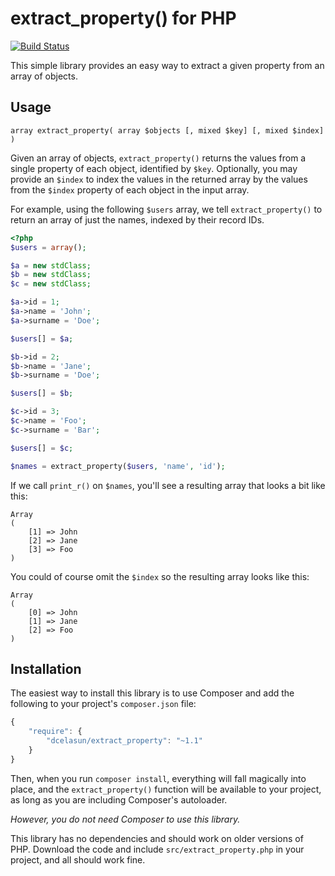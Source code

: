 # extract_property() for PHP

[![Build Status](https://travis-ci.org/dcelasun/extract_property.png)](https://travis-ci.org/dcelasun/extract_property)

This simple library provides an easy way to extract a given property from an array of objects.

## Usage

```
array extract_property( array $objects [, mixed $key] [, mixed $index] )
```

Given an array of objects, `extract_property()` returns the values
from a single property of each object, identified by `$key`.
Optionally, you may provide an `$index` to index the values in the returned
array by the values from the `$index` property of each object in the input array.

For example, using the following `$users` array, we tell `extract_property()` to
return an array of just the names, indexed by their record IDs.

``` php
<?php
$users = array();

$a = new stdClass;
$b = new stdClass;
$c = new stdClass;

$a->id = 1;
$a->name = 'John';
$a->surname = 'Doe';

$users[] = $a;

$b->id = 2;
$b->name = 'Jane';
$b->surname = 'Doe';

$users[] = $b;

$c->id = 3;
$c->name = 'Foo';
$c->surname = 'Bar';

$users[] = $c;

$names = extract_property($users, 'name', 'id');
```

If we call `print_r()` on `$names`, you'll see a resulting array that looks
a bit like this:

``` text
Array
(
    [1] => John
    [2] => Jane
    [3] => Foo
)
```

You could of course omit the `$index` so the resulting array looks like this:

``` text
Array
(
    [0] => John
    [1] => Jane
    [2] => Foo
)
```


## Installation

The easiest way to install this library is to use Composer and add the following
to your project's `composer.json` file:

``` javascript
{
    "require": {
        "dcelasun/extract_property": "~1.1"
    }
}
```

Then, when you run `composer install`, everything will fall magically into place,
and the `extract_property()` function will be available to your project, as long as
you are including Composer's autoloader.

_However, you do not need Composer to use this library._

This library has no dependencies and should work on older versions of PHP.
Download the code and include `src/extract_property.php` in your project, and all
should work fine.
